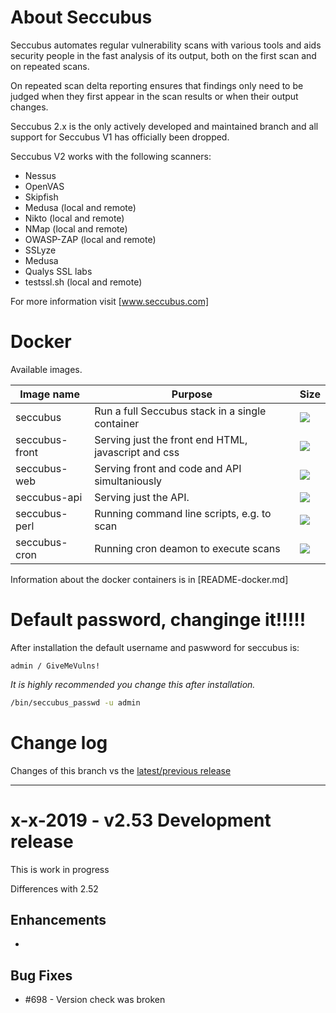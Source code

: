 About Seccubus
==============
Seccubus automates regular vulnerability scans with various tools and aids
security people in the fast analysis of its output, both on the first scan and
on repeated scans.

On repeated scan delta reporting ensures that findings only need to be judged
when they first appear in the scan results or when their output changes.

Seccubus 2.x is the only actively developed and maintained branch and all support
for Seccubus V1 has officially been dropped.

Seccubus V2 works with the following scanners:
* Nessus
* OpenVAS
* Skipfish
* Medusa (local and remote)
* Nikto (local and remote)
* NMap (local and remote)
* OWASP-ZAP (local and remote)
* SSLyze
* Medusa
* Qualys SSL labs
* testssl.sh (local and remote)

For more information visit [www.seccubus.com]

Docker
======

Available images.

| Image name     | Purpose                                             | Size |
| -------------- | --------------------------------------------------- | ---- |
| seccubus       | Run a full Seccubus stack in a single container     | [![](https://images.microbadger.com/badges/image/seccubus/seccubus.svg)](https://microbadger.com/images/seccubus/seccubus "Get your own image badge on microbadger.com") |
| seccubus-front | Serving just the front end HTML, javascript and css | [![](https://images.microbadger.com/badges/image/seccubus/seccubus-front.svg)](https://microbadger.com/images/seccubus/seccubus-front "Get your own image badge on microbadger.com") |
| seccubus-web   | Serving front and code and API simultaniously       |[![](https://images.microbadger.com/badges/image/seccubus/seccubus-web.svg)](https://microbadger.com/images/seccubus/seccubus-web "Get your own image badge on microbadger.com") |
| seccubus-api   | Serving just the API.                               |[![](https://images.microbadger.com/badges/image/seccubus/seccubus-api.svg)](https://microbadger.com/images/seccubus/seccubus-api "Get your own image badge on microbadger.com") |
| seccubus-perl  | Running command line scripts, e.g. to scan          |[![](https://images.microbadger.com/badges/image/seccubus/seccubus-perl.svg)](https://microbadger.com/images/seccubus/seccubus-perl "Get your own image badge on microbadger.com") |
| seccubus-cron  | Running cron deamon to execute scans                |[![](https://images.microbadger.com/badges/image/seccubus/seccubus-cron.svg)](https://microbadger.com/images/seccubus/seccubus-cron "Get your own image badge on microbadger.com") |

Information about the docker containers is in [README-docker.md]

Default password, changinge it!!!!!
===================================
After installation the default username and paswword for seccubus is:
```
admin / GiveMeVulns!
```

*It is highly recommended you change this after installation.*

```bash
/bin/seccubus_passwd -u admin
```

Change log
==========
Changes of this branch vs the [latest/previous release](https://github.com/schubergphilis/Seccubus/releases/latest)

---

x-x-2019 - v2.53 Development release
=========================================
This is work in progress

Differences with 2.52

Enhancements
------------
*

Bug Fixes
---------
* #698 - Version check was broken
